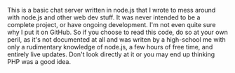 This is a basic chat server written in node.js that I wrote to mess around with node.js and other web dev stuff. It was never intended to be a complete project, or have ongoing development. I'm not even quite sure why I put it on GitHub. So if you choose to read this code, do so at your own peril, as it's not documented at all and was writen by a high-school me with only a rudimentary knowledge of node.js, a few hours of free time, and entirely live updates. Don't look directly at it or you may end up thinking PHP was a good idea.
